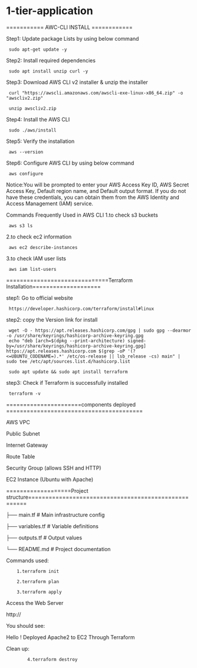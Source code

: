# 1-tier-application

=========== AWC-CLI INSTALL ============

Step1: Update package Lists by using below command
     
     sudo apt-get update -y 

Step2: Install required dependencies
     
     sudo apt install unzip curl -y

Step3: Download AWS CLI v2 installer & unzip the installer  
     
     curl "https://awscli.amazonaws.com/awscli-exe-linux-x86_64.zip" -o "awscliv2.zip"
 
     unzip awscliv2.zip

Step4: Install the AWS CLI
     
     sudo ./aws/install

Step5: Verify the installation
     
     aws --version 

Step6: Configure AWS CLI by using below command
     
     aws configure 

Notice:You will be prompted to enter your AWS Access Key ID, AWS Secret Access Key, Default region name, and Default output format. If you do not have these credentials, you can obtain them from the AWS Identity and Access Management (IAM) service.

Commands Frequently Used in AWS CLI
1.to check s3 buckets
     
     aws s3 ls

2.to check ec2 information
     
     aws ec2 describe-instances  

3.to check IAM user lists
     
     aws iam list-users

==============================Terraform Installation====================

step1: Go to official website
     
     https://developer.hashicorp.com/terraform/install#linux 

step2: copy the Version link for install 
     
     wget -O - https://apt.releases.hashicorp.com/gpg | sudo gpg --dearmor -o /usr/share/keyrings/hashicorp-archive-keyring.gpg
     echo "deb [arch=$(dpkg --print-architecture) signed-by=/usr/share/keyrings/hashicorp-archive-keyring.gpg] https://apt.releases.hashicorp.com $(grep -oP '(?<=UBUNTU_CODENAME=).*' /etc/os-release || lsb_release -cs) main" | sudo tee /etc/apt/sources.list.d/hashicorp.list
     
     sudo apt update && sudo apt install terraform  
	 
step3: Check if Terraform is successfully installed
     
     terraform -v 
     
======================components deployed ========================================

AWS VPC

Public Subnet

Internet Gateway

Route Table

Security Group (allows SSH and HTTP)

EC2 Instance (Ubuntu with Apache)

===================Project structure=====================================================

├── main.tf # Main infrastructure config

├── variables.tf # Variable definitions

├── outputs.tf # Output values

└── README.md # Project documentation

Commands used:

		1.terraform init

		2.terraform plan

		3.terraform apply

Access the Web Server

http://

You should see:

Hello ! Deployed Apache2 to EC2 Through Terraform

Clean up:

			4.terraform destroy
